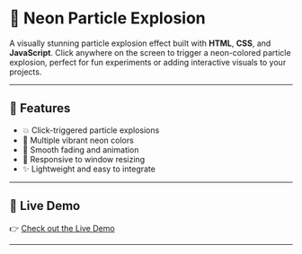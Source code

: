 # 🌟 Neon Particle Explosion

A visually stunning particle explosion effect built with **HTML**, **CSS**, and **JavaScript**. Click anywhere on the screen to trigger a neon-colored particle explosion, perfect for fun experiments or adding interactive visuals to your projects.

---

## 🎯 Features

- 💥 Click-triggered particle explosions
- 🌈 Multiple vibrant neon colors
- 🌌 Smooth fading and animation
- 🔧 Responsive to window resizing
- ✨ Lightweight and easy to integrate

---

## 🚀 Live Demo

👉 [Check out the Live Demo](https://aishi1528.github.io/CodePen-Home-Neon-Particle-Explosion-Visualizer/)

---
